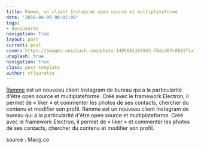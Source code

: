```yaml
---
title: Ramme, un client Instagram open source et multiplateforme
date: '2016-04-09 08:02:00'
tags:
- decouverte
navigation: True
layout: post
current: post
cover: https://images.unsplash.com/photo-1495681165943-f0a1d07c0883?ixlib=rb-0.3.5&q=80&fm=jpg&crop=entropy&cs=tinysrgb&w=1080&fit=max&s=8e5df2e23451a23c2381cc5b4dfebb3a
unsplash: true
navigation: True
class: post-template
author: vfleurette
---
```


[Ramme](https://github.com/terkelg/ramme) est un nouveau client Instagram de bureau qui a la particularité d'être open source et multiplateforme. Créé avec le framework Electron, il permet de « liker » et commenter les photos de ses contacts, chercher du contenu et modifier son profil. Ramme est un nouveau client Instagram de bureau qui a la particularité d'être open source et multiplateforme. Créé avec le framework Electron, il permet de « liker » et commenter les photos de ses contacts, chercher du contenu et modifier son profil.

source : Macg.co